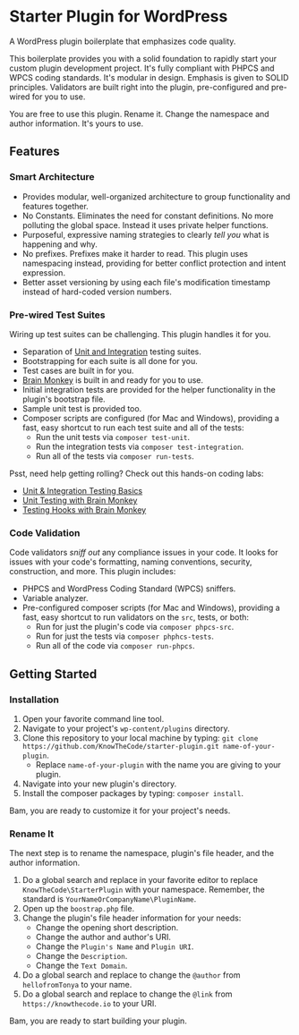 # Starter Plugin for WordPress

A WordPress plugin boilerplate that emphasizes code quality. 

This boilerplate provides you with a solid foundation to rapidly start your custom plugin development project.  It's fully compliant with PHPCS and WPCS coding standards. It's modular in design. Emphasis is given to SOLID principles.  Validators are built right into the plugin, pre-configured and pre-wired for you to use.

You are free to use this plugin.  Rename it.  Change the namespace and author information.  It's yours to use. 

## Features
 
 ### Smart Architecture
 
 - Provides modular, well-organized architecture to group functionality and features together.
 - No Constants. Eliminates the need for constant definitions. No more polluting the global space. Instead it uses private helper functions.
 - Purposeful, expressive naming strategies to clearly _tell you_ what is happening and why.
 - No prefixes. Prefixes make it harder to read. This plugin uses namespacing instead, providing for better conflict protection and intent expression.
 - Better asset versioning by using each file's modification timestamp instead of hard-coded version numbers.
 
 ### Pre-wired Test Suites
 
 Wiring up test suites can be challenging.  This plugin handles it for you.
 
 - Separation of [Unit and Integration](https://knowthecode.io/labs/unit-integration-testing-basics/episode-4) testing suites.
 - Bootstrapping for each suite is all done for you.
 - Test cases are built in for you.
 - [Brain Monkey](https://brain-wp.github.io/BrainMonkey/) is built in and ready for you to use.
 - Initial integration tests are provided for the helper functionality in the plugin's bootstrap file.
 - Sample unit test is provided too.
 - Composer scripts are configured (for Mac and Windows), providing a fast, easy shortcut to run each test suite and all of the tests:
    - Run the unit tests via `composer test-unit`.
    - Run the integration tests via `composer test-integration`.
    - Run all of the tests via `composer run-tests`.
 
 Psst, need help getting rolling? Check out this hands-on coding labs:
  
 - [Unit & Integration Testing Basics](https://knowthecode.io/labs/unit-integration-testing-basics)
 - [Unit Testing with Brain Monkey](https://knowthecode.io/labs/unit-testing-brain-monkey)
 - [Testing Hooks with Brain Monkey](https://knowthecode.io/labs/testing-hooks-brain-monkey)
 
 ### Code Validation
 
 Code validators _sniff out_ any compliance issues in your code.  It looks for issues with your code's formatting, naming conventions, security, construction, and more.  This plugin includes:
 
 - PHPCS and WordPress Coding Standard (WPCS) sniffers.
 - Variable analyzer.
 - Pre-configured composer scripts (for Mac and Windows), providing a fast, easy shortcut to run validators on the `src`, tests, or both:
    - Run for just the plugin's code via `composer phpcs-src`.
    - Run for just the tests via `composer phphcs-tests`.
    - Run all of the code via `composer run-phpcs`.

## Getting Started

### Installation

1. Open your favorite command line tool.
2. Navigate to your project's `wp-content/plugins` directory.
3. Clone this repository to your local machine by typing: `git clone https://github.com/KnowTheCode/starter-plugin.git name-of-your-plugin`.
    - Replace `name-of-your-plugin` with the name you are giving to your plugin.
4. Navigate into your new plugin's directory.
5. Install the composer packages by typing: `composer install`.

Bam, you are ready to customize it for your project's needs.

### Rename It

The next step is to rename the namespace, plugin's file header, and the author information.

1. Do a global search and replace in your favorite editor to replace `KnowTheCode\StarterPlugin` with your namespace.  Remember, the standard is `YourNameOrCompanyName\PluginName`.
2. Open up the `boostrap.php` file.
3. Change the plugin's file header information for your needs:
    - Change the opening short description.
    - Change the author and author's URI.
    - Change the `Plugin's Name` and `Plugin URI`.
    - Change the `Description`.
    - Change the `Text Domain`.
4. Do a global search and replace to change the `@author` from `hellofromTonya` to your name.
5. Do a global search and replace to change the `@link` from `https://knowthecode.io` to your URI.

Bam, you are ready to start building your plugin.
    